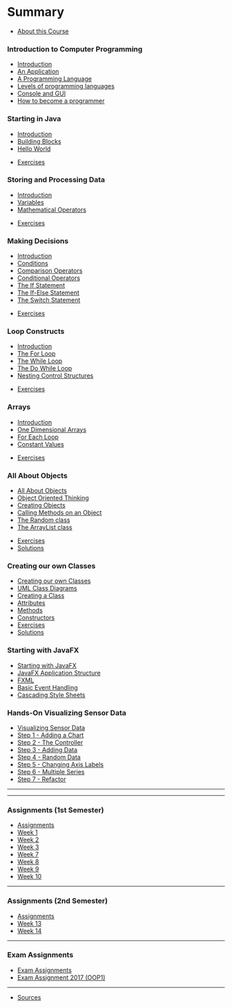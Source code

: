 # Summary

* [About this Course](README.md)

### Introduction to Computer Programming
* [Introduction](introduction_to_computer_programming/readme.md)
* [An Application](introduction_to_computer_programming/an_application.md)
* [A Programming Language](introduction_to_computer_programming/a_programming_language.md)
* [Levels of programming languages](introduction_to_computer_programming/levels_of_programming.md)
* [Console and GUI](introduction_to_computer_programming/console_gui.md)
* [How to become a programmer](introduction_to_computer_programming/how_to_become_programmer.md)
<!-- * [Summary](introduction_to_computer_programming/summary.md) -->
<!-- * [Quiz](introduction_to_computer_programming/quiz.md) -->
<!-- * [Exercises](introduction_to_computer_programming/exercises.md) -->

### Starting in Java
* [Introduction](starting_in_java/readme.md)
* [Building Blocks](starting_in_java/building_blocks.md)
* [Hello World](starting_in_java/hello_world.md)
<!-- * [Summary](starting_in_java/summary.md) -->
<!-- * [Quiz](starting_in_java/quiz.md) -->
* [Exercises](starting_in_java/exercises.md)

### Storing and Processing Data
* [Introduction](storing_and_processing_data/readme.md)
* [Variables](storing_and_processing_data/variables.md)
* [Mathematical Operators](storing_and_processing_data/mathematical_operators.md)
<!-- * [Quiz](storing_and_processing_data/quiz.md) -->
* [Exercises](storing_and_processing_data/exercises.md)

### Making Decisions
* [Introduction](making_decisions/readme.md)
* [Conditions](making_decisions/conditions.md)
* [Comparison Operators](making_decisions/comparison_operators.md)
* [Conditional Operators](making_decisions/conditional_operators.md)
* [The If Statement](making_decisions/if.md)
* [The If-Else Statement](making_decisions/if_else.md)
* [The Switch Statement](making_decisions/switch.md)
<!-- * [Summary](making_decisions/summary.md) -->
<!-- * [Quiz](making_decisions/quiz.md) -->
* [Exercises](making_decisions/exercises.md)

### Loop Constructs
* [Introduction](loop_constructs/readme.md)
* [The For Loop](loop_constructs/for_loop.md)
* [The While Loop](loop_constructs/while_loop.md)
* [The Do While Loop](loop_constructs/do_while_loop.md)
* [Nesting Control Structures](loop_constructs/nesting_control_structures.md)
<!-- * [Summary](loop_constructs/summary.md) -->
<!-- * [Quiz](loop_constructs/quiz.md) -->
* [Exercises](loop_constructs/exercises.md)

### Arrays
* [Introduction](arrays/readme.md)
* [One Dimensional Arrays](arrays/one_dimensional_arrays.md)
* [For Each Loop](arrays/for_each_loop.md)
* [Constant Values](arrays/constant_values.md)
<!-- * [Summary](arrays/summary.md) -->
<!-- * [Quiz](arrays/quiz.md) -->
* [Exercises](arrays/exercises.md)

### All About Objects
* [All About Objects](all_about_objects/readme.md)
* [Object Oriented Thinking](all_about_objects/object_oriented_thinking.md)
* [Creating Objects](all_about_objects/creating_objects.md)
* [Calling Methods on an Object](all_about_objects/calling_methods.md)
* [The Random class](all_about_objects/random.md)
* [The ArrayList class](all_about_objects/arraylist.md)
<!-- * [Summary](all_about_objects/summary.md) -->
<!-- * [Quiz](all_about_objects/quiz.md) -->
* [Exercises](all_about_objects/exercises.md)
* [Solutions](all_about_objects/solutions.md)

### Creating our own Classes
* [Creating our own Classes](creating_own_classes/readme.md)
* [UML Class Diagrams](creating_own_classes/uml_class_diagrams.md)
* [Creating a Class](creating_own_classes/creating_a_class.md)
* [Attributes](creating_own_classes/attributes.md)
* [Methods](creating_own_classes/methods.md)
* [Constructors](creating_own_classes/constructors.md)
* [Exercises](creating_own_classes/exercises.md)
* [Solutions](creating_own_classes/solutions.md)

### Starting with JavaFX
* [Starting with JavaFX](starting_with_javafx/readme.md)
* [JavaFX Application Structure](starting_with_javafx/javafx_application_structure.md)
* [FXML](starting_with_javafx/fxml.md)
* [Basic Event Handling](starting_with_javafx/basic_event_handling.md)
* [Cascading Style Sheets](starting_with_javafx/css.md)


### Hands-On Visualizing Sensor Data
* [Visualizing Sensor Data](hands_on/visualizing_sensor_data/readme.md)
* [Step 1 - Adding a Chart](hands_on/visualizing_sensor_data/step_1_adding_a_chart.md)
* [Step 2 - The Controller](hands_on/visualizing_sensor_data/step_2_the_controller.md)
* [Step 3 - Adding Data](hands_on/visualizing_sensor_data/step_3_adding_data.md)
* [Step 4 - Random Data](hands_on/visualizing_sensor_data/step_4_random_data.md)
* [Step 5 - Changing Axis Labels](hands_on/visualizing_sensor_data/step_5_axis.md)
* [Step 6 - Multiple Series](hands_on/visualizing_sensor_data/step_6_multiple_series.md)
* [Step 7 - Refactor](hands_on/visualizing_sensor_data/step_7_refactor.md)

<!-- ### Advances Classes -->
<!-- * [Advances Classes](creating_own_classes/readme.md) -->
<!-- * [Method Overloading](creating_own_classes/uml_class_diagrams.md) -->
<!-- * [Composition](creating_own_classes/creating_a_class.md) -->
<!-- * [Static Members](creating_own_classes/attributes.md) -->
<!-- * [Constructors](creating_own_classes/constructors.md) -->
<!-- * [Exercises](creating_own_classes/exercises.md) -->
<!-- * [Solutions](creating_own_classes/solutions.md) -->



<!-- ### Java -->

<!-- * [Introduction](java/introduction.md)
* [Variables](java/variables.md)
* [Methods and Constructors](java/methods_and_constructors.md)
* [Control Flow](java/control_flow.md)
* [Arrays](java/arrays.md)
* [Inheritance](java/inheritance.md)
* [Collections](java/collections.md) -->

<!-- ### Good Practices

* [Introduction](good_practices/good_practices.md)
* [Code Formatting](good_practices/code_formatting.md)
* [Duplication](good_practices/duplication.md)
* [Magic Numbers](good_practices/magic_numbers.md) -->

<!-- ### Exercises

* [Basic](exercises/basic.md)
* [Arrays](exercises/arrays.md)
* [Inheritance](exercises/inheritance.md) -->

<!-- ### Solutions

* [Arrays](solutions/arrays.md)
* [Inheritance](solutions/inheritance.md) -->
----

<!-- ### Hangman Demo -->

<!-- * [Hangman](demo_hangman/readme.md) -->

----
### Assignments (1st Semester)

* [Assignments](assignments/readme.md)
* [Week 1](assignments/week_1.md)
* [Week 2](assignments/week_2.md)
* [Week 3](assignments/week_3.md)
* [Week 7](assignments/week_7.md)
* [Week 8](assignments/week_8.md)
* [Week 9](assignments/week_9.md)
* [Week 10](assignments/week_10.md)

----

### Assignments (2nd Semester)

* [Assignments](assignments/readme.md)
* [Week 13](assignments/week_13.md)
* [Week 14](assignments/week_14.md)

----

### Exam Assignments

* [Exam Assignments](exams/readme.md)
* [Exam Assignment 2017 (OOP1)](exams/2017_oop1.md)

----

* [Sources](sources.md)
